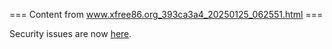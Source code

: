 === Content from www.xfree86.org_393ca3a4_20250125_062551.html ===


Security issues are now [here](../achilles/knownissues.html).


